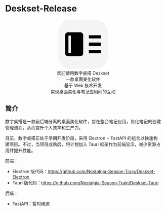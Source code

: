 # Deskset-Release

<div style="text-align: center;">
    <img src="./Deskset.png" width="160px"></img>
    <div>欢迎使用数字桌搭 Deskset</div>
    <div>一款桌面美化软件</div>
    <div>基于 Web 技术开发</div>
    <div>实现桌面美化与笔记应用间的互动</div>
</div>


## 简介

数字桌搭是一款前后端分离的桌面美化软件，旨在整合笔记应用，优化笔记的创建管理流程，从而提升个人效率和生产力。

目前，数字桌搭正处于早期开发阶段，采用 Electron + FastAPI 的组合以快速构建项目。不过，当项目成熟后，将计划加入 Tauri 框架作为前端显示，减少资源占用并提升性能。

前端：
- Electron 版代码：https://github.com/Nostalgia-Season-Train/Deskset-Electron
- Tauri 版代码：https://github.com/Nostalgia-Season-Train/Deskset-Tauri

后端：
- FastAPI：暂时闭源
